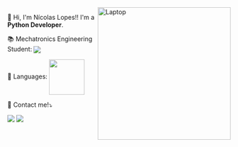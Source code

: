 <img src="https://raw.githubusercontent.com/MicaelliMedeiros/micaellimedeiros/master/image/computer-illustration.png" min-width="300px" max-width="300px" width="300px" align="right" alt="Laptop">


<p align="left"> 
  👋 Hi, I'm Nícolas Lopes!! I'm a <strong>Python Developer</strong>.<br>

  📚 Mechatronics Engineering Student: <img src="https://progress-bar.dev/50/" align="center">
</p>

<p align="left">
   🧠 Languages: <img src="https://img.shields.io/badge/Python-3776AB?style=for-the-badge&logo=python&logoColor=white" width="80px" align="center"/>       
</p>

<p align="left">
  💌 Contact me!⤵️
</p>
  
<p align="left">
<a href="mailto:nicklopes2098@gmail.com" alt="Gmail">
  <img src="https://img.shields.io/badge/-Gmail-FF0000?style=flat-square&labelColor=FF0000&logo=gmail&logoColor=white&link=LINK-DO-SEU-EMAIL" /></a>
<a href="https://www.linkedin.com/in/n%C3%ADcolas-lopes-engineering-dev/" alt="Linkedin">
  <img src="https://img.shields.io/badge/-Linkedin-0e76a8?style=flat-square&logo=Linkedin&logoColor=white&link=LINK-DO-SEU-LINKEDIN" /></a>
</p>
